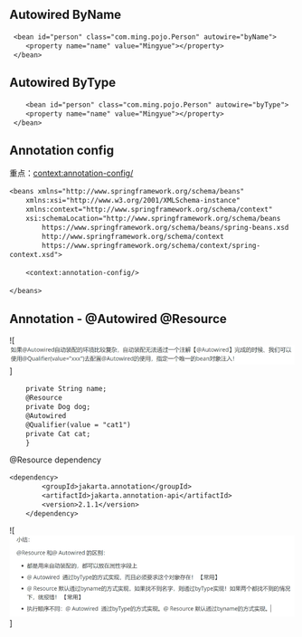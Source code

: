 ## Autowired ByName
     <bean id="person" class="com.ming.pojo.Person" autowire="byName">
        <property name="name" value="Mingyue"></property>
     </bean>   

## Autowired ByType
        <bean id="person" class="com.ming.pojo.Person" autowire="byType">
        <property name="name" value="Mingyue"></property>
     </bean>

## Annotation config
重点：<context:annotation-config/>
```<?xml version="1.0" encoding="UTF-8"?>
<beans xmlns="http://www.springframework.org/schema/beans"
	xmlns:xsi="http://www.w3.org/2001/XMLSchema-instance"
	xmlns:context="http://www.springframework.org/schema/context"
	xsi:schemaLocation="http://www.springframework.org/schema/beans
		https://www.springframework.org/schema/beans/spring-beans.xsd
		http://www.springframework.org/schema/context
		https://www.springframework.org/schema/context/spring-context.xsd">

	<context:annotation-config/>

</beans>   
```
## Annotation - @Autowired @Resource
![![img_1.png](img_1.png)]

```public class Person {
    private String name;
    @Resource
    private Dog dog;
    @Autowired
    @Qualifier(value = "cat1")
    private Cat cat;
    }
```
@Resource dependency
```
<dependency>
        <groupId>jakarta.annotation</groupId>
        <artifactId>jakarta.annotation-api</artifactId>
        <version>2.1.1</version>
    </dependency>
```
![![img.png](img.png)]
